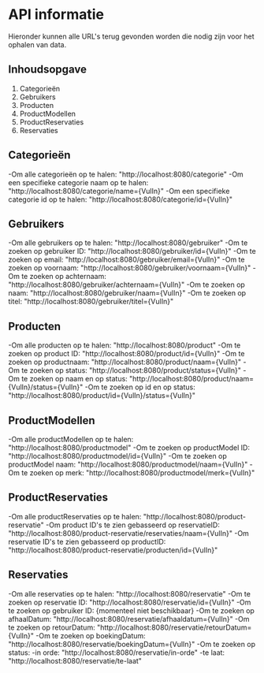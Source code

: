 # API informatie

Hieronder kunnen alle URL's terug gevonden worden die nodig zijn voor het ophalen van data.

## Inhoudsopgave

1. Categorieën
2. Gebruikers
3. Producten
4. ProductModellen
5. ProductReservaties
6. Reservaties

## Categorieën

-Om alle categorieën op te halen: "http://localhost:8080/categorie"
-Om een specifieke categorie naam op te halen: "http://localhost:8080/categorie/name={VulIn}"
-Om een specifieke categorie id op te halen: "http://localhost:8080/categorie/id={VulIn}"

## Gebruikers

-Om alle gebruikers op te halen: "http://localhost:8080/gebruiker"
-Om te zoeken op gebruiker ID: "http://localhost:8080/gebruiker/id={VulIn}"
-Om te zoeken op email: "http://localhost:8080/gebruiker/email={VulIn}"
-Om te zoeken op voornaam: "http://localhost:8080/gebruiker/voornaam={VulIn}"
-Om te zoeken op achternaam: "http://localhost:8080/gebruiker/achternaam={VulIn}"
-Om te zoeken op naam: "http://localhost:8080/gebruiker/naam={VulIn}"
-Om te zoeken op titel: "http://localhost:8080/gebruiker/titel={VulIn}"

## Producten

-Om alle producten op te halen: "http://localhost:8080/product"
-Om te zoeken op product ID: "http://localhost:8080/product/id={VulIn}"
-Om te zoeken op productnaam: "http://localhost:8080/product/naam={VulIn}"
-Om te zoeken op status: "http://localhost:8080/product/status={VulIn}"
-Om te zoeken op naam en op status: "http://localhost:8080/product/naam={VulIn}/status={VulIn}"
-Om te zoeken op id en op status: "http://localhost:8080/product/id={VulIn}/status={VulIn}"

## ProductModellen

-Om alle productModellen op te halen: "http://localhost:8080/productmodel"
-Om te zoeken op productModel ID: "http://localhost:8080/productmodel/id={VulIn}"
-Om te zoeken op productModel naam: "http://localhost:8080/productmodel/naam={VulIn}"
-Om te zoeken op merk: "http://localhost:8080/productmodel/merk={VulIn}"

## ProductReservaties

-Om alle productReservaties op te halen: "http://localhost:8080/product-reservatie"
-Om product ID's te zien gebasseerd op reservatieID: "http://localhost:8080/product-reservatie/reservaties/naam={VulIn}"
-Om reservatie ID's te zien gebasseerd op productID: "http://localhost:8080/product-reservatie/producten/id={VulIn}"

## Reservaties

-Om alle reservaties op te halen: "http://localhost:8080/reservatie"
-Om te zoeken op reservatie ID: "http://localhost:8080/reservatie/id={VulIn}"
-Om te zoeken op gebruiker ID: {momenteel niet beschikbaar}
-Om te zoeken op afhaalDatum: "http://localhost:8080/reservatie/afhaaldatum={VulIn}"
-Om te zoeken op retourDatum: "http://localhost:8080/reservatie/retourDatum={VulIn}"
-Om te zoeken op boekingDatum: "http://localhost:8080/reservatie/boekingDatum={VulIn}"
-Om te zoeken op status:
    -in orde: "http://localhost:8080/reservatie/in-orde"
    -te laat: "http://localhost:8080/reservatie/te-laat"